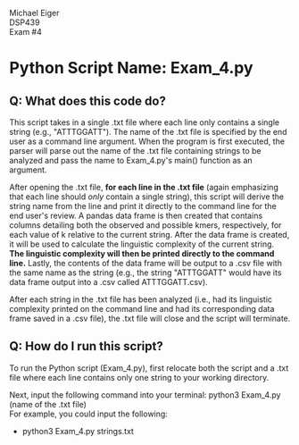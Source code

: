 Michael Eiger  
DSP439  
Exam #4  

# Python Script Name: Exam_4.py

## Q: What does this code do?
This script takes in a single .txt file where each line only contains a single string (e.g., "ATTTGGATT").  The name of the .txt file is specified by the end user as a command line argument. When the program is first executed, the parser will parse out the name of the .txt file containing strings to be analyzed and pass the name to Exam_4.py's main() function as an argument.

After opening the .txt file, **for each line in the .txt file** (again emphasizing that each line should *only* contain a single string), this script will derive the string name from the line and print it directly to the command line for the end user's review. A pandas data frame is then created that contains columns detailing both the observed and possible kmers, respectively, for each value of k relative to the current string. After the data frame is created, it will be used to calculate the linguistic complexity of the current string. **The linguistic complexity will then be printed directly to the command line.** Lastly, the contents of the data frame will be output to a .csv file with the same name as the string (e.g., the string "ATTTGGATT" would have its data frame output into a .csv called ATTTGGATT.csv).

After each string in the .txt file has been analyzed (i.e., had its linguistic complexity printed on the command line and had its corresponding data frame saved in a .csv file), the .txt file will close and the script will terminate.

## Q: How do I run this script?  

To run the Python script (Exam_4.py), first relocate both the script and a .txt file where each line contains only one string to your working directory.  

Next, input the following command into your terminal: python3 Exam_4.py (name of the .txt file)  
For example, you could input the following:
* python3 Exam_4.py strings.txt
